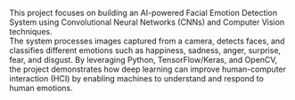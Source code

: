 This project focuses on building an AI-powered Facial Emotion Detection System using Convolutional Neural Networks (CNNs) and Computer Vision techniques.
<br> 
The system processes images captured from a camera, detects faces, and classifies different emotions such as happiness, sadness, anger, surprise, fear, and disgust. By leveraging Python, TensorFlow/Keras, and OpenCV, the project demonstrates how deep learning can improve human-computer interaction (HCI) by enabling machines to understand and respond to human emotions.
